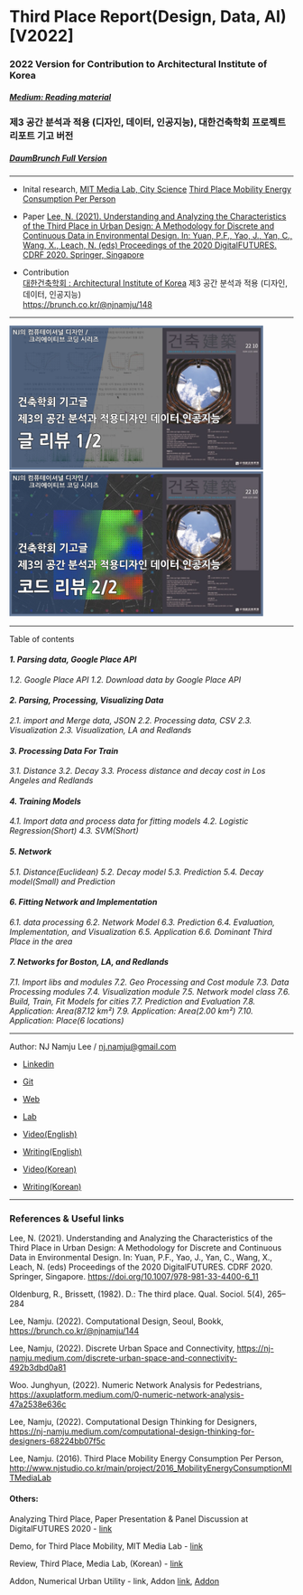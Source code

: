 # Third Place Report(Design, Data, AI) [V2022]
### 2022 Version for Contribution to Architectural Institute of Korea
##### [Medium: Reading material](https://nj-namju.medium.com/third-place-analysis-and-implementation-design-data-artificial-intelligence-bf802a8e7e0a)

### 제3 공간 분석과 적용 (디자인, 데이터, 인공지능), 대한건축학회 프로젝트 리포트 기고 버전

##### [DaumBrunch Full Version](https://brunch.co.kr/@njnamju/148)

-----
* Inital research, [MIT Media Lab, City Science](https://www.media.mit.edu/groups/city-science/overview/)
  [Third Place Mobility Energy Consumption Per Person](http://www.njstudio.co.kr/main/project/2016_MobilityEnergyConsumptionMITMediaLab/index.html) <br>

* Paper
  [Lee, N. (2021). Understanding and Analyzing the Characteristics of the Third Place in Urban Design: A Methodology for Discrete and Continuous Data in Environmental Design. In: Yuan, P.F., Yao, J., Yan, C., Wang, X., Leach, N. (eds) Proceedings of the 2020 DigitalFUTURES. CDRF 2020. Springer, Singapore](https://doi.org/10.1007/978-981-33-4400-6_11)  <br>
  

* Contribution <br> [대한건축학회 : Architectural Institute of Korea](https://www.aik.or.kr/)
  제3 공간 분석과 적용 (디자인, 데이터, 인공지능)  <br> https://brunch.co.kr/@njnamju/148 <br>

-----

<a href="https://youtu.be/hzwkfnVSH4o" rel="some text">
<img src="./img/ComputationalDesign_46-1.jpg" width="450px" />
</a>

<a href="https://youtu.be/WSVEg2DMsYk" rel="some text">
<img src="./img/ComputationalDesign_46-2.jpg" width="450px" />
</a>

-----
Table of contents

#### *1. Parsing data, Google Place API*
*1.2. Google Place API*
*1.2. Download data by Google Place API*

#### *2. Parsing, Processing, Visualizing Data*
*2.1. import and Merge data, JSON*
*2.2. Processing data, CSV*
*2.3. Visualization*
*2.3. Visualization, LA and Redlands*

#### *3. Processing Data For Train*
*3.1. Distance*
*3.2. Decay*
*3.3. Process distance and decay cost in Los Angeles and Redlands*

#### *4. Training Models*
*4.1. Import data and process data for fitting models*
*4.2. Logistic Regression(Short)*
*4.3. SVM(Short)*

#### *5. Network*
*5.1. Distance(Euclidean)*
*5.2. Decay model*
*5.3. Prediction*
*5.4. Decay model(Small) and Prediction*

#### *6. Fitting Network and Implementation*
*6.1. data processing*
*6.2. Network Model*
*6.3. Prediction*
*6.4. Evaluation, Implementation, and Visualization*
*6.5. Application*
*6.6. Dominant Third Place in the area*

#### *7. Networks for Boston, LA, and Redlands*
*7.1. Import libs and modules*
*7.2. Geo Processing and Cost module*
*7.3. Data Processing modules*
*7.4. Visualization module*
*7.5. Network model class*
*7.6. Build, Train, Fit Models for cities*
*7.7. Prediction and Evaluation*
*7.8. Application: Area(87.12 km²)*
*7.9. Application: Area(2.00 km²)*
*7.10. Application: Place(6 locations)*


-----
Author: NJ Namju Lee / nj.namju@gmail.com  
* [Linkedin](https://www.linkedin.com/in/nj-namju-lee-926b3252/)    

* [Git](https://github.com/NamjuLee)

* [Web](http://www.njstudio.co.kr)
* [Lab](https://namjulee.github.io/njs-lab-public/)

* [Video(English)](https://www.youtube.com/c/njnamjulee)
* [Writing(English)](https://medium.com/@nj-namju)  

* [Video(Korean)](https://www.youtube.com/c/CodeforDesign)
* [Writing(Korean)](https://brunch.co.kr/@njnamju)
-----

### References & Useful links

Lee, N. (2021). Understanding and Analyzing the Characteristics of the Third Place in Urban Design: A Methodology for Discrete and Continuous Data in Environmental Design. In: Yuan, P.F., Yao, J., Yan, C., Wang, X., Leach, N. (eds) Proceedings of the 2020 DigitalFUTURES. CDRF 2020. Springer, Singapore. https://doi.org/10.1007/978-981-33-4400-6_11

Oldenburg, R., Brissett, (1982). D.: The third place. Qual. Sociol. 5(4), 265–284

Lee, Namju. (2022). Computational Design, Seoul, Bookk, https://brunch.co.kr/@njnamju/144

Lee, Namju, (2022). Discrete Urban Space and Connectivity, https://nj-namju.medium.com/discrete-urban-space-and-connectivity-492b3dbd0a81

Woo. Junghyun, (2022). Numeric Network Analysis for Pedestrians, https://axuplatform.medium.com/0-numeric-network-analysis-47a2538e636c

Lee, Namju, (2022). Computational Design Thinking for Designers, https://nj-namju.medium.com/computational-design-thinking-for-designers-68224bb07f5c

Lee, Namju. (2016). Third Place Mobility Energy Consumption Per Person, http://www.njstudio.co.kr/main/project/2016_MobilityEnergyConsumptionMITMediaLab 


#### Others:

Analyzing Third Place, Paper Presentation & Panel Discussion at DigitalFUTURES 2020 - [link](https://youtu.be/rgmLUXqjGho)

Demo, for Third Place Mobility, MIT Media Lab - [link](https://youtu.be/FMBxHGcWrXA)

Review, Third Place, Media Lab, (Korean) - [link](https://youtu.be/gz9azwMx0Uc)

Addon, Numerical Urban Utility - link, Addon [link](https://youtu.be/0vn-QQ0z__Q), [Addon](https://www.food4rhino.com/en/app/numerical-urban-utility)

